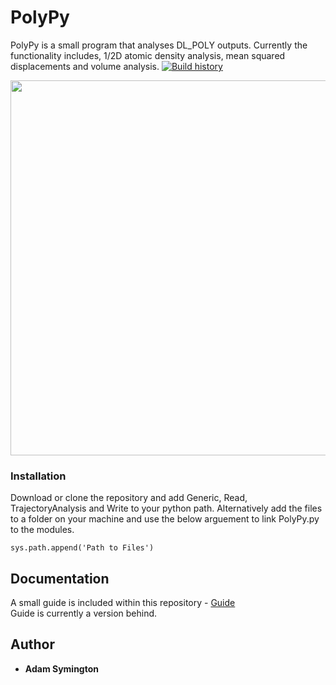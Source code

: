 # PolyPy

PolyPy is a small program that analyses DL_POLY outputs. Currently the functionality includes, 1/2D atomic density analysis, mean squared displacements and volume analysis. 
 [![Build history](https://buildstats.info/travisci/chart/symmy596/PolyPy)](https://travis-ci.org/symmy596/PolyPy)
  

<p align="center">
  <img width="920" height="600" src="https://github.com/symmy596/PolyPy/blob/master/Plots/Pic.png">
</p>


### Installation

Download or clone the repository and add Generic, Read, TrajectoryAnalysis and Write to your python path. Alternatively add the files to a folder on your machine and use the below arguement to link PolyPy.py to the modules.

```
sys.path.append('Path to Files')
```

## Documentation  
  
A small guide is included within this repository - [Guide](https://github.com/symmy596/PolyPy/blob/master/Guide.md)  
Guide is currently a version behind.

## Author
 * **Adam Symington** 

